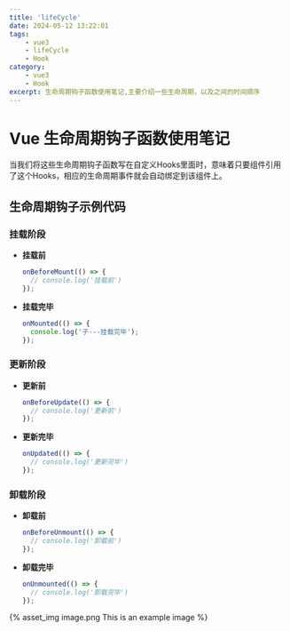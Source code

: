 ```yaml
---
title: 'lifeCycle'
date: 2024-05-12 13:22:01
tags: 
    - vue3
    - lifeCycle
    - Hook
category: 
    - vue3
    - Hook
excerpt: 生命周期钩子函数使用笔记,主要介绍一些生命周期，以及之间的时间顺序
---
```

# Vue 生命周期钩子函数使用笔记

当我们将这些生命周期钩子函数写在自定义Hooks里面时，意味着只要组件引用了这个Hooks，相应的生命周期事件就会自动绑定到该组件上。

## 生命周期钩子示例代码

### 挂载阶段

- **挂载前**

  ```javascript
  onBeforeMount(() => {
    // console.log('挂载前')
  });
  ```

- **挂载完毕**

  ```javascript
  onMounted(() => {
    console.log('子---挂载完毕');
  });
  ```

### 更新阶段

- **更新前**

  ```javascript
  onBeforeUpdate(() => {
    // console.log('更新前')
  });
  ```

- **更新完毕**

  ```javascript
  onUpdated(() => {
    // console.log('更新完毕')
  });
  ```

### 卸载阶段

- **卸载前**

  ```javascript
  onBeforeUnmount(() => {
    // console.log('卸载前')
  });
  ```

- **卸载完毕**

  ```javascript
  onUnmounted(() => {
    // console.log('卸载完毕')
  });
  ```

{% asset_img image.png This is an example image %}